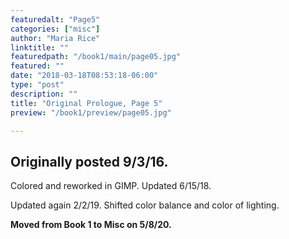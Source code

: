 ```yaml
---
featuredalt: "Page5"
categories: ["misc"]
author: "Maria Rice"
linktitle: ""
featuredpath: "/book1/main/page05.jpg"
featured: ""
date: "2018-03-18T08:53:18-06:00"
type: "post"
description: ""
title: "Original Prologue, Page 5"
preview: "/book1/preview/page05.jpg"

---
```


## Originally posted 9/3/16.

Colored and reworked in GIMP. Updated 6/15/18.

Updated again 2/2/19. Shifted color balance and color of lighting.

**Moved from Book 1 to Misc on 5/8/20.**
